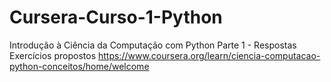 # Cursera-Curso-1-Python
Introdução à Ciência da Computação com Python Parte 1 - Respostas Exercícios propostos
https://www.coursera.org/learn/ciencia-computacao-python-conceitos/home/welcome
